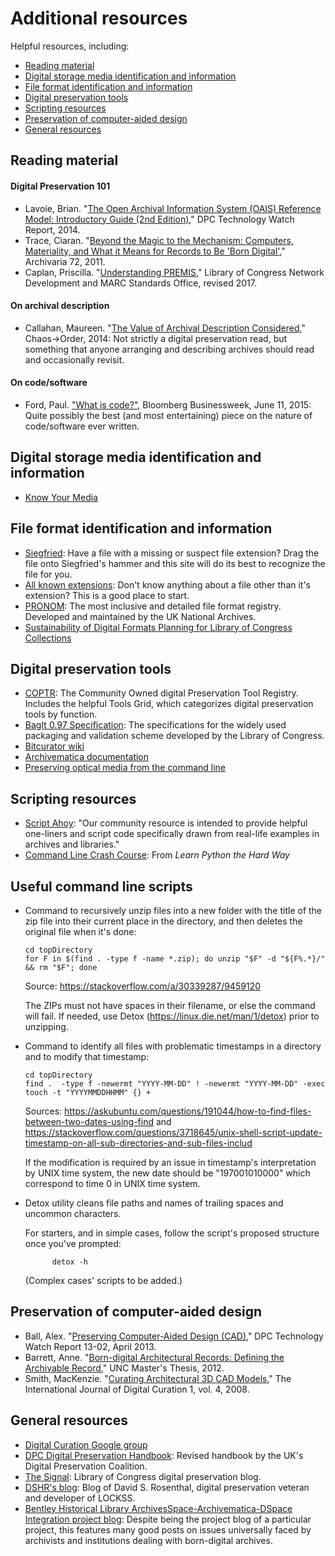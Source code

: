 # Additional resources  

Helpful resources, including:  

* [Reading material](#readings)  
* [Digital storage media identification and information](#media)  
* [File format identification and information](#formats)  
* [Digital preservation tools](#tools)  
* [Scripting resources](#scripting)
* [Preservation of computer-aided design](#cadpres)  
* [General resources](#general)  

<a name="readings"></a>  
## Reading material

#### Digital Preservation 101  

* Lavoie, Brian. "[The Open Archival Information System (OAIS) Reference Model: Introductory Guide (2nd Edition)](http://www.dpconline.org/component/docman/doc_download/1359-dpctw14-02)," DPC Technology Watch Report, 2014.  
* Trace, Ciaran. "[Beyond the Magic to the Mechanism: Computers, Materiality, and What it Means for Records to Be 'Born Digital'](https://www.ischool.utexas.edu/~cbtrace/pubs/CBT_Archivaria_2011.pdf)," Archivaria 72, 2011.  
* Caplan, Priscilla. "[Understanding PREMIS](http://www.loc.gov/standards/premis/understanding-premis-rev2017.pdf)," Library of Congress Network Development and MARC Standards Office, revised 2017.

#### On archival description  

* Callahan, Maureen. "[The Value of Archival Description Considered](https://icantiemyownshoes.wordpress.com/2014/04/04/the-value-of-archival-description-considered/)," Chaos->Order, 2014: Not strictly a digital preservation read, but something that anyone arranging and describing archives should read and occasionally revisit.  

#### On code/software  

* Ford, Paul. ["What is code?"](http://www.bloomberg.com/graphics/2015-paul-ford-what-is-code/), Bloomberg Businessweek, June 11, 2015: Quite possibly the best (and most entertaining) piece on the nature of code/software ever written.  

<a name="media"></a>  
## Digital storage media identification and information  

* [Know Your Media](http://lib.utsa.edu/knowyourmedia/)  

<a name="formats"></a>  
## File format identification and information  

* [Siegfried](http://www.itforarchivists.com/siegfried): Have a file with a missing or suspect file extension? Drag the file onto Siegfried's hammer and this site will do its best to recognize the file for you.  
* [All known extensions](http://www.digipres.org/formats/extensions/): Don't know anything about a file other than it's extension? This is a good place to start.  
* [PRONOM](http://www.nationalarchives.gov.uk/PRONOM/Default.aspx): The most inclusive and detailed file format registry. Developed and maintained by the UK National Archives.  
* [Sustainability of Digital Formats Planning for Library of Congress Collections](http://www.digitalpreservation.gov/formats/index.shtml)  

<a name="tools"></a>  
## Digital preservation tools  

* [COPTR](http://coptr.digipres.org/Main_Page): The Community Owned digital Preservation Tool Registry. Includes the helpful Tools Grid, which categorizes digital preservation tools by function.  
* [BagIt 0.97 Specification](http://www.digitalpreservation.gov/documents/bagitspec.pdf): The specifications for the widely used packaging and validation scheme developed by the Library of Congress.  
* [Bitcurator wiki](http://wiki.bitcurator.net/index.php?title=Main_Page)  
* [Archivematica documentation](https://www.archivematica.org/en/docs/archivematica-1.4/)  
* [Preserving optical media from the command line](http://blog.kbresearch.nl/2015/11/13/preserving-optical-media-from-the-command-line/)  

<a name="scripting"></a>  
## Scripting resources

* [Script Ahoy](http://dd388.github.io/crals/): "Our community resource is intended to provide helpful one-liners and script code specifically drawn from real-life examples in archives and libraries."  
* [Command Line Crash Course](https://learnpythonthehardway.org/book/appendixa.html): From *Learn Python the Hard Way*  

<a name="scripting"></a>  
## Useful command line scripts

* Command to recursively unzip files into a new folder with the title of the zip file into their current place in the directory, and then deletes the original file when it's done:
    
      cd topDirectory
      for F in $(find . -type f -name *.zip); do unzip "$F" -d "${F%.*}/" && rm "$F"; done
  
  Source: https://stackoverflow.com/a/30339287/9459120
  
  The ZIPs must not have spaces in their filename, or else the command will fail. If needed, use Detox (https://linux.die.net/man/1/detox) prior to unzipping.
  
* Command to identify all files with problematic timestamps in a directory and to modify that timestamp:
  
      cd topDirectory
      find .  -type f -newermt "YYYY-MM-DD" ! -newermt "YYYY-MM-DD" -exec touch -t "YYYYMMDDHHMM" {} +
  
  Sources: https://askubuntu.com/questions/191044/how-to-find-files-between-two-dates-using-find and https://stackoverflow.com/questions/3718645/unix-shell-script-update-timestamp-on-all-sub-directories-and-sub-files-includ
  
  If the modification is required by an issue in timestamp's interpretation by UNIX time system, the new date should be "197001010000" which correspond to time 0 in UNIX time system.
  
* Detox utility cleans file paths and names of trailing spaces and uncommon characters.
     
     For starters, and in simple cases, follow the script's proposed structure once you've prompted:
            
            detox -h
            
     (Complex cases' scripts to be added.)

<a name="cadpres"></a>  
## Preservation of computer-aided design  

* Ball, Alex. "[Preserving Computer-Aided Design (CAD)](http://dx.doi.org/10.7207/twr13-02)," DPC Technology Watch Report 13-02, April 2013.  
* Barrett, Anne. "[Born-digital Architectural Records: Defining the Archivable Record](https://cdr.lib.unc.edu/indexablecontent/uuid:4b813f81-387f-4fb7-9f5e-daa7f7b764f1)," UNC Master's Thesis, 2012.  
* Smith, MacKenzie. "[Curating Architectural 3D CAD Models](http://www.ijdc.net/index.php/ijdc/article/viewFile/105/80)," The International Journal of Digital Curation 1, vol. 4, 2008.  

<a name="general"></a>  
## General resources  

* [Digital Curation Google group](https://groups.google.com/forum/?fromgroups#!forum/digital-curation)  
* [DPC Digital Preservation Handbook](www.dpconline.org/advice/preservationhandbook/contents): Revised handbook by the UK's Digital Preservation Coalition.  
* [The Signal](http://blogs.loc.gov/digitalpreservation/): Library of Congress digital preservation blog.  
* [DSHR's blog](http://blog.dshr.org/): Blog of David S. Rosenthal, digital preservation veteran and developer of LOCKSS.  
* [Bentley Historical Library ArchivesSpace-Archivematica-DSpace Integration project blog](http://archival-integration.blogspot.ca/): Despite being the project blog of a particular project, this features many good posts on issues universally faced by archivists and institutions dealing with born-digital archives.  
